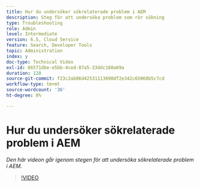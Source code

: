```yaml
---
title: Hur du undersöker sökrelaterade problem i AEM
description: Steg för att undersöka problem som rör sökning
type: Troubleshooting
role: Admin
level: Intermediate
version: 6.5, Cloud Service
feature: Search, Developer Tools
topic: Administration
index: y
doc-type: Technical Video
exl-id: 66571dbe-e5bb-4ced-87a5-33ddc160a69a
duration: 128
source-git-commit: f23c2ab86d42531113690df2e342c65060b5c7cd
workflow-type: tm+mt
source-wordcount: '36'
ht-degree: 0%

---
```


# Hur du undersöker sökrelaterade problem i AEM

*Den här videon går igenom stegen för att undersöka sökrelaterade problem i AEM.*

>[!VIDEO](https://video.tv.adobe.com/v/335467?quality=12&learn=on)

